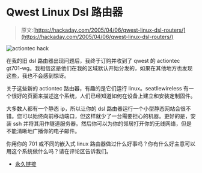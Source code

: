 # Qwest Linux Dsl 路由器

> 原文:[https://hackaday.com/2005/04/06/qwest-linux-dsl-routers/](https://hackaday.com/2005/04/06/qwest-linux-dsl-routers/)

![actiontec hack](../Images/1386940cef293421148feb7d6833d2f2.png)

在我的旧 dsl 路由器出现问题后，我终于订购并收到了 qwest 的 actiontec gt701-wg。我相信这是他们在我的区域默认开始分发的，如果在其他地方也发现这些，我也不会感到惊讶。

关于这些新的 actiontec 路由器，有趣的是它们运行 linux。seatllewireless 有一个很好的页面来描述这个系统，人们已经知道如何在设备上建立和安装定制固件。

大多数人都有一个静态 ip，所以让你的 dsl 路由器运行一个小型静态网站会很不错。您可以始终向前移动端口，但这样就少了一台需要担心的机器。更好的是，安装 ssh 并将其用作隧道服务器。然后你可以为你的邻居打开你的无线网络，但是不能清晰地广播你的电子邮件。

你用你的 701 或不同的嵌入式 linux 路由器做过什么好事吗？你有什么好主意可以用这个系统做什么吗？请在评论区告诉我们。

*   [永久链接](http://www.seattlewireless.net/index.cgi/ActiontecGT701)